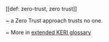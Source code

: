[[def: zero-trust, zero trust]]

~ a Zero Trust approach trusts no one.

~ More in <a href="https://weboftrust.github.io/WOT-terms/docs/glossary/zero-trust">extended KERI glossary</a>
